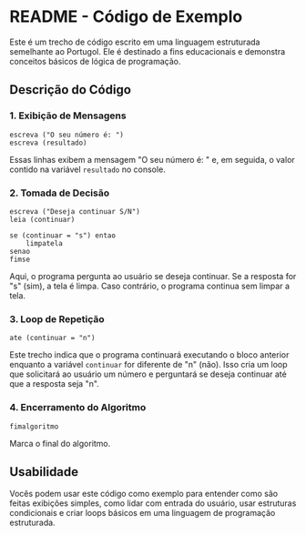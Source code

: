

# README - Código de Exemplo

Este é um trecho de código escrito em uma linguagem estruturada semelhante ao Portugol. Ele é destinado a fins educacionais e demonstra conceitos básicos de lógica de programação. 

## Descrição do Código

### 1. Exibição de Mensagens
```portugol
escreva ("O seu número é: ")
escreva (resultado)
```
Essas linhas exibem a mensagem "O seu número é: " e, em seguida, o valor contido na variável `resultado` no console.

### 2. Tomada de Decisão
```portugol
escreva ("Deseja continuar S/N")
leia (continuar)

se (continuar = "s") entao
    limpatela
senao
fimse
```
Aqui, o programa pergunta ao usuário se deseja continuar. Se a resposta for "s" (sim), a tela é limpa. Caso contrário, o programa continua sem limpar a tela.

### 3. Loop de Repetição
```portugol
ate (continuar = "n")
```
Este trecho indica que o programa continuará executando o bloco anterior enquanto a variável `continuar` for diferente de "n" (não). Isso cria um loop que solicitará ao usuário um número e perguntará se deseja continuar até que a resposta seja "n".

### 4. Encerramento do Algoritmo
```portugol
fimalgoritmo
```
Marca o final do algoritmo.

## Usabilidade
Vocês podem usar este código como exemplo para entender como são feitas exibições simples, como lidar com entrada do usuário, usar estruturas condicionais e criar loops básicos em uma linguagem de programação estruturada.



